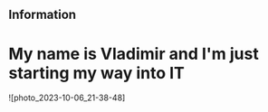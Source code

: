 ## Information
# My name is Vladimir and I'm just starting my way into IT
![photo_2023-10-06_21-38-48]
